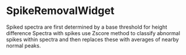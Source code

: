# SpikeRemovalWidget
Spiked spectra are first determined by a base threshold for height difference
Spectra with spikes use Zscore method to classify abnormal spikes within spectra and then replaces these with averages of nearby normal peaks.

